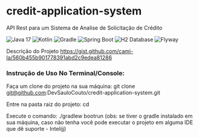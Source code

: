 ﻿# credit-application-system

API Rest para um Sistema de Analise de Solicitação de Crédito

![Java 17](https://camo.githubusercontent.com/3e558bbf3dfa81a7c6b5d80f8fa9519bc797ecdf419b44cd7595501e8a67d7b5/68747470733a2f2f696d672e736869656c64732e696f2f62616467652f4a6176612d7631372d626c75652e737667)
![Kotlin](https://camo.githubusercontent.com/3be289fcfc9d9ee0c513d957553cb8bdbadbbc59f99fac429d83e8e5827762e9/68747470733a2f2f696d672e736869656c64732e696f2f62616467652f4b6f746c696e2d76312e372e32322d707572706c652e737667)
![Gradle](https://camo.githubusercontent.com/e856edd1d1b221508ee5e2153a6270af10834b9f78b4fa7a90a81a2c04ad6deb/68747470733a2f2f696d672e736869656c64732e696f2f62616467652f477261646c652d76372e362d6c69676874677265656e2e737667)
![Spring Boot](https://camo.githubusercontent.com/7f7ada33787925803865620c39385186a6cb5ad2b2ef9b0c3b34887aa266b584/68747470733a2f2f696d672e736869656c64732e696f2f62616467652f537072696e67253230426f6f742d76332e302e332d627269676874677265656e2e737667)
![H2 Database](https://camo.githubusercontent.com/7b7c2bd51e832964b6cfa0026f9961868a82b2259b4320d74da6f73e53c7a7ba/68747470733a2f2f696d672e736869656c64732e696f2f62616467652f48322d76322e312e3231342d6461726b626c75652e737667)
![Flyway](https://camo.githubusercontent.com/61931a5ab34c51a7abbb361cf37565e151529cf2594333156e6fa8f392f59a1f/68747470733a2f2f696d672e736869656c64732e696f2f62616467652f466c797761792d76392e352e312d7265642e737667)

Descrição do Projeto
https://gist.github.com/cami-la/560b455b901778391abd2c9edea81286

### Instrução de Uso No Terminal/Console:

Faça um clone do projeto na sua máquina: git clone git@github.com:DevSauloCouto/credit-application-system.git

Entre na pasta raiz do projeto: cd 

Execute o comando: ./gradlew bootrun (obs: se tiver o gradle instalado em sua máquina, caso não tenha você pode executar o projeto em alguma IDE que dê suporte - Intelijj)
